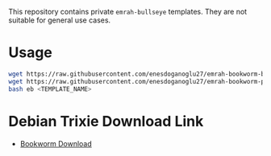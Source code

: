 This repository contains private `emrah-bullseye` templates. They are not
suitable for general use cases.


# Usage

```bash
wget https://raw.githubusercontent.com/enesdoganoglu27/emrah-bookworm-base/main/installer/eb
wget https://raw.githubusercontent.com/enesdoganoglu27/emrah-bookworm-private/main/installer/<TEMPLATE_NAME>.conf
bash eb <TEMPLATE_NAME>
```
# Debian Trixie Download Link

- [Bookworm Download](https://cdimage.debian.org/debian-cd/current/amd64/iso-cd/) 
